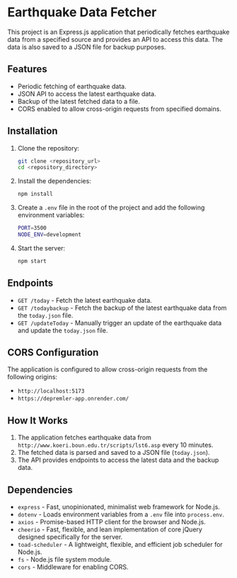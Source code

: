 # Earthquake Data Fetcher

This project is an Express.js application that periodically fetches earthquake data from a specified source and provides an API to access this data. The data is also saved to a JSON file for backup purposes.

## Features

- Periodic fetching of earthquake data.
- JSON API to access the latest earthquake data.
- Backup of the latest fetched data to a file.
- CORS enabled to allow cross-origin requests from specified domains.

## Installation

1. Clone the repository:

    ```bash
    git clone <repository_url>
    cd <repository_directory>
    ```

2. Install the dependencies:

    ```bash
    npm install
    ```

3. Create a `.env` file in the root of the project and add the following environment variables:

    ```bash
    PORT=3500
    NODE_ENV=development
    ```

4. Start the server:

    ```bash
    npm start
    ```

## Endpoints

- `GET /today` - Fetch the latest earthquake data.
- `GET /todaybackup` - Fetch the backup of the latest earthquake data from the `today.json` file.
- `GET /updateToday` - Manually trigger an update of the earthquake data and update the `today.json` file.

## CORS Configuration

The application is configured to allow cross-origin requests from the following origins:

- `http://localhost:5173`
- `https://depremler-app.onrender.com/`

## How It Works

1. The application fetches earthquake data from `http://www.koeri.boun.edu.tr/scripts/lst6.asp` every 10 minutes.
2. The fetched data is parsed and saved to a JSON file (`today.json`).
3. The API provides endpoints to access the latest data and the backup data.

## Dependencies

- `express` - Fast, unopinionated, minimalist web framework for Node.js.
- `dotenv` - Loads environment variables from a `.env` file into `process.env`.
- `axios` - Promise-based HTTP client for the browser and Node.js.
- `cheerio` - Fast, flexible, and lean implementation of core jQuery designed specifically for the server.
- `toad-scheduler` - A lightweight, flexible, and efficient job scheduler for Node.js.
- `fs` - Node.js file system module.
- `cors` - Middleware for enabling CORS.
